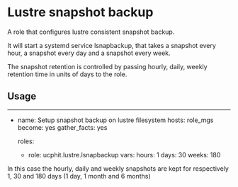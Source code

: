 # Lustre snapshot backup

A role that configures lustre consistent snapshot backup.

It will start a systemd service lsnapbackup, that takes a snapshot every hour, a snapshot every day and a snapshot every week.

The snapshot retention is controlled by passing hourly, daily, weekly retention time in units of days to the role.

## Usage

---
- name: Setup snapshot backup on lustre filesystem
  hosts: role_mgs
  become: yes
  gather_facts: yes

  roles:
    - role: ucphit.lustre.lsnapbackup
      vars:
        hours: 1
        days: 30
        weeks: 180

In this case the hourly, daily and weekly snapshots are kept for respectively 1, 30 and 180 days (1 day, 1 month and 6 months)


